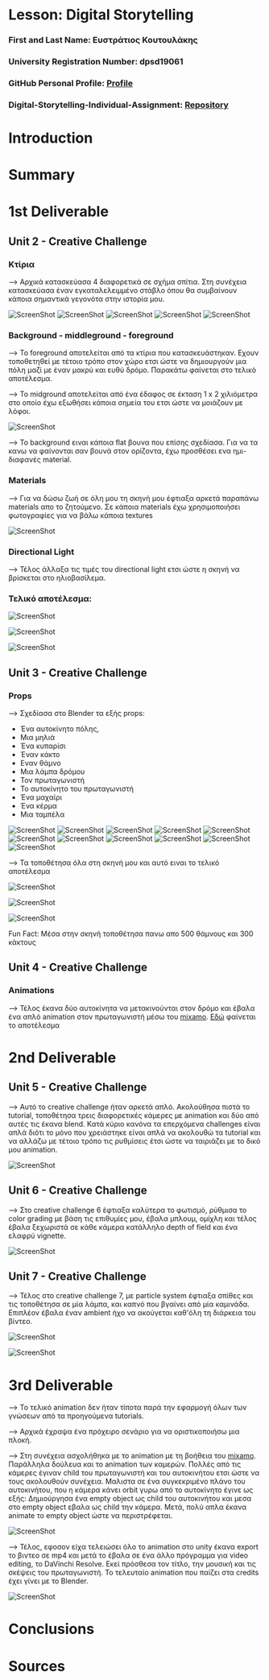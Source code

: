 # Lesson: Digital Storytelling

### First and Last Name: Ευστράτιος Κουτουλάκης
### University Registration Number: dpsd19061
### GitHub Personal Profile: [Profile](https://github.com/dpsd19061)
### Digital-Storytelling-Individual-Assignment: [Repository](https://github.com/dpsd19061/Digital-Storytelling-Individual-Assignment)

# Introduction


# Summary


# 1st Deliverable

## Unit 2 - Creative Challenge

### Κτίρια

--> Αρχικά κατασκεύασα 4 διαφορετικά σε σχήμα σπίτια. Στη συνέχεια κατασκεύασα έναν εγκαταλελειμμένο στάβλο όπου θα συμβαίνουν κάποια σημαντικά γεγονότα στην ιστορία μου.

![ScreenShot](2.1.jpg)
![ScreenShot](2.2.jpg)
![ScreenShot](2.3.jpg)
![ScreenShot](2.4.jpg)
![ScreenShot](2.5.jpg)

### Βackground - middleground - foreground 

--> Το foreground αποτελείται από τα κτίρια που κατασκευάστηκαν. Εχουν τοποθετηθεί με τέτοιο τρόπο στον χώρο ετσι ώστε να δημιουργούν μια πόλη μαζί με έναν μακρύ και ευθύ δρόμο. Παρακάτω φαίνεται στο τελικό αποτέλεσμα.

--> Το midground αποτελείται από ένα έδαφος σε έκταση 1 x 2 χιλιόμετρα στο οποίο έχω εξωθήσει κάποια σημεία του ετσι ώστε να μοιάζουν με λόφοι.

![ScreenShot](2.6.jpg)

--> Το background ειναι κάποια flat βουνα που επίσης σχεδίασα. Για να τα κανω να φαίνονται σαν βουνά στον ορίζοντα, έχω προσθέσει ενα ημι-διαφανές material.

### Materials

--> Για να δώσω ζωή σε όλη μου τη σκηνή μου έφτιαξα αρκετά παραπάνω materials απο το ζητούμενο. Σε κάποια materials έχω χρησιμοποιήσει φωτογραφίες για να βάλω κάποια textures

![ScreenShot](2.7.jpg)

### Directional Light

--> Τέλος άλλαξα τις τιμές του directional light ετσι ώστε η σκηνή να βρίσκεται στο ηλιοβασίλεμα.

### Τελικό αποτέλεσμα:

![ScreenShot](2.8.jpg)

![ScreenShot](2.9.jpg)

![ScreenShot](2.10.jpg)

## Unit 3 - Creative Challenge

### Props

--> Σχεδίασα στο Blender τα εξής props: 
+ Ένα αυτοκίνητο πόλης, 
+ Μια μηλιά
+ Ένα κυπαρίσι
+ Έναν κάκτο
+ Εναν θάμνο
+ Μια λάμπα δρόμου
+ Τον πρωταγωνιστή
+ Το αυτοκίνητο του πρωταγωνιστή
+ Ένα μαχαίρι
+ Ένα κέρμα
+ Μια ταμπέλα

![ScreenShot](3.1.jpg)
![ScreenShot](3.2.jpg)
![ScreenShot](3.3.jpg)
![ScreenShot](3.4.jpg)
![ScreenShot](3.5.jpg)
![ScreenShot](3.6.jpg)
![ScreenShot](3.7.jpg)
![ScreenShot](3.8.jpg)
![ScreenShot](3.9.jpg)
![ScreenShot](3.10.jpg)
![ScreenShot](3.11.jpg)

--> Τα τοποθέτησα όλα στη σκηνή μου και αυτό ειναι το τελικό αποτέλεσμα

![ScreenShot](3.12.jpg)

![ScreenShot](3.13.jpg)

![ScreenShot](3.14.jpg)

Fun Fact: Μέσα στην σκηνή τοποθέτησα πανω απο 500 θάμνους και 300 κάκτους

## Unit 4 - Creative Challenge

### Animations

--> Τέλος έκανα δύο αυτοκίνητα να μετακινούνται στον δρόμο και έβαλα ένα απλό animation στον πρωταγωνιστή μέσω του [mixamo](https://www.mixamo.com/#/). [Εδώ](https://github.com/dpsd19061/Digital-Storytelling-Individual-Assignment/tree/main/dailies/Deliverable1/Unit4) φαίνεται το αποτέλεσμα

# 2nd Deliverable

## Unit 5 - Creative Challenge

--> Αυτό το creative challenge ήταν αρκετά απλό. Ακολούθησα πιστά το tutorial, τοποθέτησα τρεις διαφορετικές κάμερες με animation και δύο από αυτές τις έκανα blend. Κατά κύριο κανόνα τα επερχόμενα challenges είναι απλά διότι το μόνο που χρειάστηκε είναι απλά να ακολουθώ τα tutorial και να αλλάζω με τέτοιο τρόπο τις ρυθμίσεις έτσι ώστε να ταιριάζει με το δικό μου animation.

![ScreenShot](5.1.jpg)

## Unit 6 - Creative Challenge

--> Στο creative challenge 6 έφτιαξα καλύτερα το φωτισμό, ρύθμισα το color grading με βάση τις επιθυμίες μου, έβαλα μπλουμ, ομίχλη και τέλος έβαλα ξεχωριστά σε κάθε κάμερα κατάλληλο depth of field και ένα ελαφρύ vignette.

![ScreenShot](6.1.jpg)

## Unit 7 - Creative Challenge

--> Τέλος στο creative challenge 7, με particle system έφτιαξα σπίθες και τις τοποθέτησα σε μία λάμπα, και καπνό που βγαίνει από μία καμινάδα. Επιπλέον έβαλα έναν ambient ήχο να ακούγεται καθ'όλη τη διάρκεια του βίντεο.

![ScreenShot](7.1.jpg)

![ScreenShot](7.2.jpg)

# 3rd Deliverable 

--> Το τελικό animation δεν ήταν τίποτα παρά την εφαρμογή όλων των γνώσεων από τα προηγούμενα tutorials.

--> Αρχικά έχραψα ένα πρόχειρο σενάριο για να οριστικοποιήσω μια πλοκή.

--> Στη συνέχεια ασχολήθηκα με το animation με τη βοήθεια του [mixamo](https://www.mixamo.com/#/). Παράλληλα δούλευα και το animation των καμερών. Πολλές από τις κάμερες έγιναν child του πρωταγωνιστή και του αυτοκινήτου ετσι ώστε να τους ακολουθούν συνέχεια. Μαλιστα σε ένα συγκεκριμένο πλάνο του αυτοκινήτου, που η κάμερα κάνει orbit γυρω από το αυτοκίνητο έγινε ως εξής: Δημιούργησα ένα empty object ως child του αυτοκινήτου και μεσα στο empty object εβαλα ως child την κάμερα. Μετά, πολύ απλα έκανα animate το empty object ώστε να περιστρέφεται.

![ScreenShot](3.1.jpg)

--> Τέλος, εφοσον είχα τελειώσει όλο το animation στο unity έκανα export το βιντεο σε mp4 και μετά το έβαλα σε ένα άλλο πρόγραμμα για video editing, το DaVinchi Resolve. Εκεί πρόσθεσα τον τίτλο, την μουσική και τις σκέψεις του πρωταγωνιστή. Το τελευταίο animation που παίζει στα credits έχει γίνει με το Blender.

![ScreenShot](3.2.jpg)

# Conclusions


# Sources
